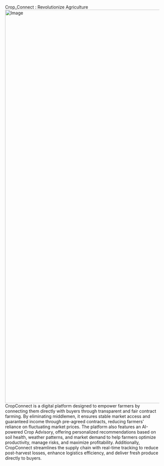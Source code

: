 Crop_Connect : Revolutionize Agriculture
<img width="1281" alt="Image" src="https://github.com/user-attachments/assets/33409beb-5312-4ca2-a922-277b7c2f056d" />
CropConnect is a digital platform designed to empower
farmers by connecting them directly with buyers through
transparent and fair contract farming. By eliminating
middlemen, it ensures stable market access and guaranteed
income through pre-agreed contracts, reducing farmers’
reliance on fluctuating market prices. The platform also
features an AI-powered Crop Advisory, offering
personalized recommendations based on soil health,
weather patterns, and market demand to help farmers
optimize productivity, manage risks, and maximize
profitability. Additionally, CropConnect streamlines the
supply chain with real-time tracking to reduce post-harvest
losses, enhance logistics efficiency, and deliver fresh
produce directly to buyers.
